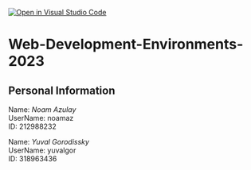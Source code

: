 [![Open in Visual Studio Code](https://classroom.github.com/assets/open-in-vscode-718a45dd9cf7e7f842a935f5ebbe5719a5e09af4491e668f4dbf3b35d5cca122.svg)](https://classroom.github.com/online_ide?assignment_repo_id=11147429&assignment_repo_type=AssignmentRepo)

# Web-Development-Environments-2023

## Personal Information

Name: _Noam Azulay_  
UserName: noamaz  
ID: 212988232

Name: _Yuval Gorodissky_  
UserName: yuvalgor  
ID: 318963436
